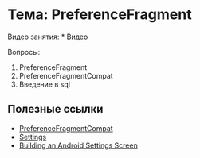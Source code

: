 # Тема: PreferenceFragment

Видео занятия:
	*	[Видео](https://youtu.be/jpX61Y_ROFI)

Вопросы:

1.	PreferenceFragment
2.	PreferenceFragmentCompat
3.	Введение в sql

	
## Полезные ссылки

* [PreferenceFragmentCompat](https://developer.android.com/reference/android/support/v7/preference/PreferenceFragmentCompat)
* [Settings](https://developer.android.com/guide/topics/ui/settings/)
* [Building an Android Settings Screen](https://medium.com/@JakobUlbrich/building-a-settings-screen-for-android-part-1-5959aa49337c)
